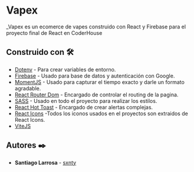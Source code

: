 # Vapex

_Vapex es un ecomerce de vapes construido con React y Firebase para el proyecto final de React en CoderHouse

## Construido con 🛠️


* [Dotenv](https://www.npmjs.com/package/dotenv) - Para crear variables de entorno.
* [Firebase](https://firebase.google.com/) - Usado para base de datos y autenticación con Google.
* [MomentJS](https://momentjs.com/) - Usado para capturar el tiempo exacto y darle un formato agradable.
* [React Router Dom](https://reactrouter.com/en/main) - Encargado de controlar el routing de la pagina.
* [SASS](https://sass-lang.com/) - Usado en todo el proyecto para realizar los estilos.
* [React Hot Toast](https://react-hot-toast.com/) - Encargado de crear alertas complejas.
* [React Icons](https://react-icons.github.io/react-icons/) -Todos los iconos usados en el proyectos son extraidos de React Icons.
* [ViteJS](https://vitejs.dev/)


## Autores ✒️

* **Santiago Larrosa** - [sxnty](https://github.com/Sxnty)



